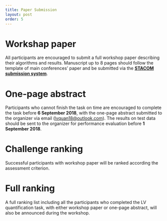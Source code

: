 ```yaml
---
title: Paper Submission
layout: post
order: 5
---
```

<!-- Text stuff -->
# Workshap paper
All participants are encouraged to submit a full workshop paper describing their algorithms and results. Manuscript up to 8 pages should follow the template of main conferences’ paper and be submitted via the [**STACOM submission system**](http://stacom2018.cardiacatlas.org/submission/).

# One-page abstract
Participants who cannot finish the task on time are encouraged to complete the task before **6 September 2018**, with the one-page abstract submitted to the organizer via email (lvquan18@outlook.com). The results on test data should be sent to the organizer for performance evaluation before **1 September 2018**.

# Challenge ranking
Successful participants with workshop paper will be ranked according the assessment criterion.

# Full ranking
A full ranking list including all the participants who completed the LV quantification task, with either workshop paper or one-page abstract, will also be announced during the workshop.
